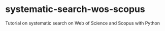 # systematic-search-wos-scopus
Tutorial on systematic search on Web of Science and Scopus with Python
